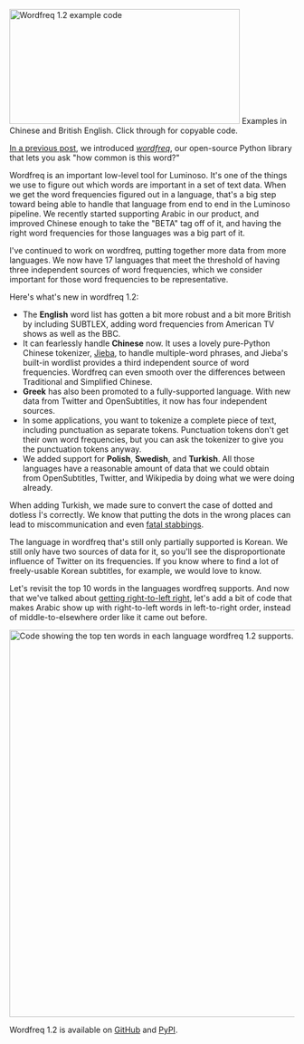 <html><body>

<a href="https://gist.github.com/rspeer/0a5dc7e6983d2ce752b5"><img class="wp-image-823 size-full" src="https://luminosoinsight.files.wordpress.com/2015/10/wordfreq-1-2-examples.png" alt="Wordfreq 1.2 example code" width="407" height="203"></a> Examples in Chinese and British English. Click through for copyable code.

<a href="https://conceptnetblog.wordpress.com/2016/05/19/wordfreq-open-source-and-open-data-about-word-frequencies/" target="_blank" rel="noopener noreferrer">In a previous post</a>, we introduced <em><a href="https://github.com/LuminosoInsight/wordfreq">wordfreq</a></em>, our open-source Python library that lets you ask "how common is this word?"

Wordfreq is an important low-level tool for Luminoso. It's one of the things we use to figure out which words are important in a set of text data. When we get the word frequencies figured out in a language, that's a big step toward being able to handle that language from end to end in the Luminoso pipeline. We recently started supporting Arabic in our product, and improved Chinese enough to take the "BETA" tag off of it, and having the right word frequencies for those languages was a big part of it.

I've continued to work on wordfreq, putting together more data from more languages. We now have 17 languages that meet the threshold of having three independent sources of word frequencies, which we consider important for those word frequencies to be representative.

Here's what's new in wordfreq 1.2:

<ul>
    <li>The <strong>English</strong> word list has gotten a bit more robust and a bit more British by including SUBTLEX, adding word frequencies from American TV shows as well as the BBC.</li>
    <li>It can fearlessly handle <strong>Chinese</strong> now. It uses a lovely pure-Python Chinese tokenizer, <a href="https://github.com/fxsjy/jieba">Jieba</a>, to handle multiple-word phrases, and Jieba's built-in wordlist provides a third independent source of word frequencies. Wordfreq can even smooth over the differences between Traditional and Simplified Chinese.</li>
    <li><strong>Greek</strong> has also been promoted to a fully-supported language. With new data from Twitter and OpenSubtitles, it now has four independent sources.</li>
    <li>In some applications, you want to tokenize a complete piece of text, including punctuation as separate tokens. Punctuation tokens don't get their own word frequencies, but you can ask the tokenizer to give you the punctuation tokens anyway.</li>
    <li>We added support for <strong>Polish</strong>, <strong>Swedish</strong>, and <strong>Turkish</strong>. All those languages have a reasonable amount of data that we could obtain from OpenSubtitles, Twitter, and Wikipedia by doing what we were doing already.</li>
</ul>

When adding Turkish, we made sure to convert the case of dotted and dotless İ's correctly. We know that putting the dots in the wrong places can lead to miscommunication and even <a href="http://gizmodo.com/382026/a-cellphones-missing-dot-kills-two-people-puts-three-more-in-jail">fatal stabbings</a>.

The language in wordfreq that's still only partially supported is Korean. We still only have two sources of data for it, so you'll see the disproportionate influence of Twitter on its frequencies. If you know where to find a lot of freely-usable Korean subtitles, for example, we would love to know.

Let's revisit the top 10 words in the languages wordfreq supports. And now that we've talked about <a href="http://blog.luminoso.com/2015/09/21/can-we-do-arabic/">getting right-to-left right</a>, let's add a bit of code that makes Arabic show up with right-to-left words in left-to-right order, instead of middle-to-elsewhere order like it came out before.

<img class="aligncenter wp-image-832 size-full" src="https://luminosoinsight.files.wordpress.com/2015/10/wordfreq-1-22.png" alt="Code showing the top ten words in each language wordfreq 1.2 supports." width="764" height="684">

Wordfreq 1.2 is available on <a href="https://github.com/LuminosoInsight/wordfreq">GitHub</a> and <a href="https://pypi.python.org/pypi/wordfreq">PyPI</a>.</body></html>
